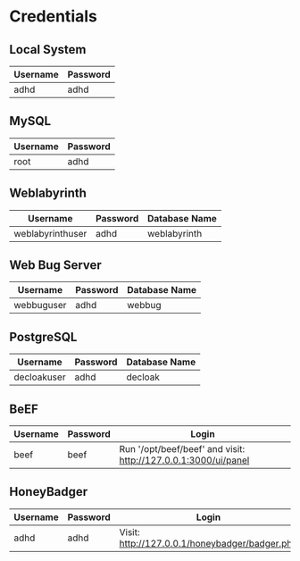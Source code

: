 
Credentials
===========

Local System
------------

| Username | Password |
|----------|----------|
| adhd     | adhd     |

MySQL
-----

| Username | Password |
|----------|----------|
| root     | adhd     |

Weblabyrinth
------------

| Username         | Password | Database Name |
|------------------|----------|---------------|
| weblabyrinthuser | adhd     | weblabyrinth  |

Web Bug Server
--------------

| Username         | Password | Database Name |
|------------------|----------|---------------|
| webbuguser       | adhd     | webbug        |

PostgreSQL
----------

| Username         | Password | Database Name |
|------------------|----------|---------------|
| decloakuser      | adhd     | decloak       |


BeEF
----

| Username   | Password | Login                                                            |
|------------|----------|------------------------------------------------------------------|
| beef       | beef     | Run '/opt/beef/beef' and visit: <http://127.0.0.1:3000/ui/panel> |

HoneyBadger
-----------

| Username   | Password | Login                                            |
|------------|----------|--------------------------------------------------|
| adhd       | adhd     | Visit: <http://127.0.0.1/honeybadger/badger.php> |


